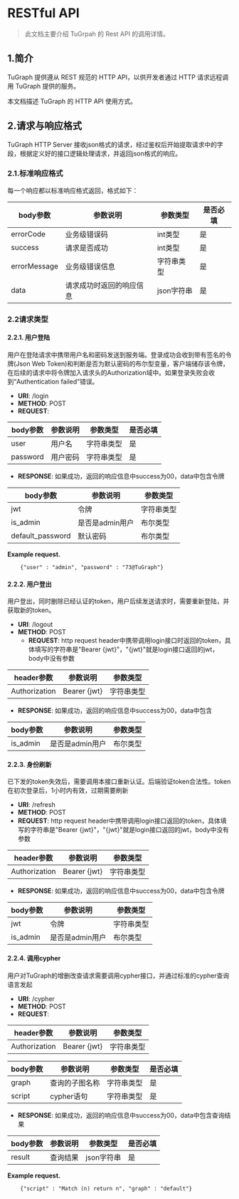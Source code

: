 # RESTful API

> 此文档主要介绍 TuGrpah 的 Rest API 的调用详情。

## 1.简介
TuGraph 提供遵从 REST 规范的 HTTP API，以供开发者通过 HTTP 请求远程调用 TuGraph 提供的服务。

本文档描述 TuGraph 的 HTTP API 使用方式。

## 2.请求与响应格式
TuGraph HTTP Server 接收json格式的请求，经过鉴权后开始提取请求中的字段，根据定义好的接口逻辑处理请求，并返回json格式的响应。

### 2.1.标准响应格式
每一个响应都以标准响应格式返回，格式如下：

| body参数  | 参数说明         | 参数类型        | 是否必填       |
| ------- |--------------|-------------|------------|
| errorCode   | 业务级错误码       | int类型       | 是          |
| success   | 请求是否成功       | int类型       | 是          |
| errorMessage   | 业务级错误信息      | 字符串类型       | 是          |
| data   | 请求成功时返回的响应信息 | json字符串     | 是          |

### 2.2请求类型

#### 2.2.1. 用户登陆
用户在登陆请求中携带用户名和密码发送到服务端。登录成功会收到带有签名的令牌(Json Web Token)和判断是否为默认密码的布尔型变量，客户端储存该令牌，在后续的请求中将令牌加入请求头的Authorization域中。如果登录失败会收到“Authentication failed”错误。

- **URI**:     /login
- **METHOD**:  POST
- **REQUEST**:

| body参数 | 参数说明 | 参数类型  | 是否必填       |
| ------ |------|-------|------------|
| user   | 用户名  | 字符串类型   | 是          |
| password | 用户密码 | 字符串类型 | 是          |

- **RESPONSE**:
如果成功，返回的响应信息中success为00，data中包含令牌

| body参数          | 参数说明           | 参数类型   |
|------------------|--------------------|------------|
| jwt              | 令牌               | 字符串类型 |
| is_admin         | 是否是admin用户    | 布尔类型   |
| default_password  | 默认密码           | 布尔类型   |

**Example request.**

```
    {"user" : "admin", "password" : "73@TuGraph"}
```

#### 2.2.2. 用户登出
用户登出，同时删除已经认证的token，用户后续发送请求时，需要重新登陆，并获取新的token。

- **URI**:     /logout
- **METHOD**:  POST
  - **REQUEST**:
    http request header中携带调用login接口时返回的token，具体填写的字符串是"Bearer {jwt}"，"{jwt}"就是login接口返回的jwt，body中没有参数

| header参数           | 参数说明         | 参数类型   |
|------------------|--------------|------------|
| Authorization              | Bearer {jwt} | 字符串类型 |

- **RESPONSE**:
  如果成功，返回的响应信息中success为00，data中包含

| body参数          | 参数说明           | 参数类型   |
|------------------|--------------------|------------|
| is_admin         | 是否是admin用户    | 布尔类型   |

#### 2.2.3. 身份刷新
已下发的token失效后，需要调用本接口重新认证。后端验证token合法性。token在初次登录后，1小时内有效，过期需要刷新

- **URI**:     /refresh
- **METHOD**:  POST
- **REQUEST**:
  http request header中携带调用login接口返回的token，具体填写的字符串是"Bearer {jwt}"，"{jwt}"就是login接口返回的jwt，body中没有参数

| header参数           | 参数说明         | 参数类型   |
|------------------|--------------|------------|
| Authorization              | Bearer {jwt} | 字符串类型 |

- **RESPONSE**:
  如果成功，返回的响应信息中success为00，data中包含令牌

| body参数          | 参数说明           | 参数类型   |
|------------------|--------------------|------------|
| jwt              | 令牌               | 字符串类型 |
| is_admin         | 是否是admin用户    | 布尔类型   |

#### 2.2.4. 调用cypher
用户对TuGraph的增删改查请求需要调用cypher接口，并通过标准的cypher查询语言发起

- **URI**:     /cypher
- **METHOD**:  POST
- **REQUEST**:

| header参数           | 参数说明         | 参数类型   |
|------------------|--------------|------------|
| Authorization              | Bearer {jwt} | 字符串类型 |

| body参数  | 参数说明     | 参数类型  | 是否必填       |
| ------- |----------|-------|------------|
| graph   | 查询的子图名称  | 字符串类型   | 是          |
| script   | cypher语句 | 字符串类型 | 是          |

- **RESPONSE**:
  如果成功，返回的响应信息中success为00，data中包含查询结果

| body参数  | 参数说明 | 参数类型    | 是否必填       |
| ------- |------|---------|------------|
| result   | 查询结果 | json字符串 | 是          |

**Example request.**

```
    {"script" : "Match (n) return n", "graph" : "default"}
```